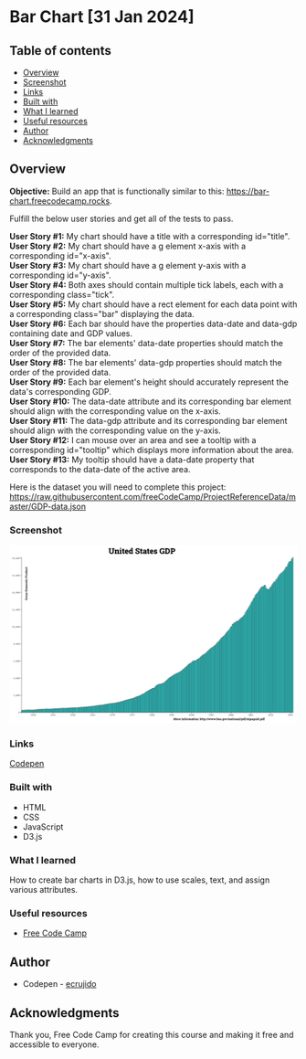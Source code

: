 # Bar Chart [31 Jan 2024]

## Table of contents

  - [Overview](#overview)
  - [Screenshot](#screenshot)
  - [Links](#links)
  - [Built with](#built-with)
  - [What I learned](#what-i-learned)
  - [Useful resources](#useful-resources)
  - [Author](#author)
  - [Acknowledgments](#acknowledgments)

## Overview



**Objective:** Build an app that is functionally similar to this: https://bar-chart.freecodecamp.rocks.

Fulfill the below user stories and get all of the tests to pass. 

**User Story #1:** My chart should have a title with a corresponding id="title". <br>
**User Story #2:** My chart should have a g element x-axis with a corresponding id="x-axis". <br>
**User Story #3:** My chart should have a g element y-axis with a corresponding id="y-axis". <br>
**User Story #4:** Both axes should contain multiple tick labels, each with a corresponding class="tick". <br>
**User Story #5:** My chart should have a rect element for each data point with a corresponding class="bar" displaying the data. <br>
**User Story #6:** Each bar should have the properties data-date and data-gdp containing date and GDP values. <br>
**User Story #7:** The bar elements' data-date properties should match the order of the provided data. <br>
**User Story #8:** The bar elements' data-gdp properties should match the order of the provided data. <br>
**User Story #9:** Each bar element's height should accurately represent the data's corresponding GDP. <br>
**User Story #10:** The data-date attribute and its corresponding bar element should align with the corresponding value on the x-axis. <br>
**User Story #11:** The data-gdp attribute and its corresponding bar element should align with the corresponding value on the y-axis. <br>
**User Story #12:** I can mouse over an area and see a tooltip with a corresponding id="tooltip" which displays more information about the area. <br>
**User Story #13:** My tooltip should have a data-date property that corresponds to the data-date of the active area. <br>

Here is the dataset you will need to complete this project: https://raw.githubusercontent.com/freeCodeCamp/ProjectReferenceData/master/GDP-data.json


### Screenshot

![Png of the project](./barchart.png)

### Links

[Codepen](https://codepen.io/ecrujido/pen/MWxQZWK)

### Built with

- HTML
- CSS
- JavaScript
- D3.js

### What I learned

How to create bar charts in D3.js, how to use scales, text, and assign various attributes.

### Useful resources

- [Free Code Camp](https://www.freecodecamp.org/learn)

## Author

- Codepen - [ecrujido](https://codepen.io/ecrujido)

## Acknowledgments

Thank you, Free Code Camp for creating this course and making it free and accessible to everyone.
